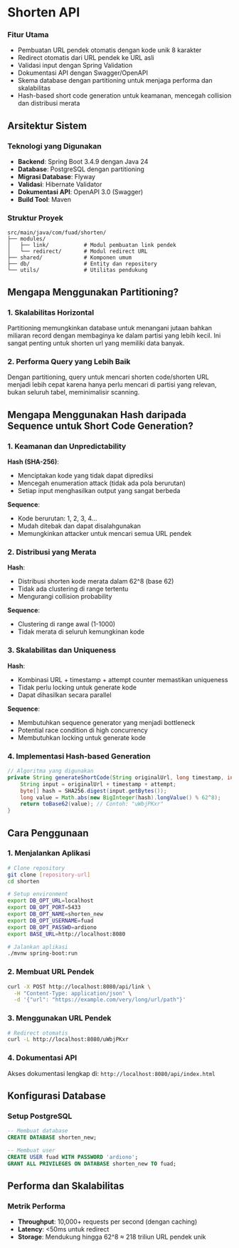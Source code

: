 # Shorten API

### Fitur Utama
- Pembuatan URL pendek otomatis dengan kode unik 8 karakter
- Redirect otomatis dari URL pendek ke URL asli
- Validasi input dengan Spring Validation
- Dokumentasi API dengan Swagger/OpenAPI
- Skema database dengan partitioning untuk menjaga performa dan skalabilitas
- Hash-based short code generation untuk keamanan, mencegah collision dan distribusi merata

## Arsitektur Sistem

### Teknologi yang Digunakan
- **Backend**: Spring Boot 3.4.9 dengan Java 24
- **Database**: PostgreSQL dengan partitioning
- **Migrasi Database**: Flyway
- **Validasi**: Hibernate Validator
- **Dokumentasi API**: OpenAPI 3.0 (Swagger)
- **Build Tool**: Maven

### Struktur Proyek
```
src/main/java/com/fuad/shorten/
├── modules/
│   ├── link/           # Modul pembuatan link pendek
│   └── redirect/       # Modul redirect URL
├── shared/             # Komponen umum
├── db/                 # Entity dan repository
└── utils/              # Utilitas pendukung
```

## Mengapa Menggunakan Partitioning?

### 1. Skalabilitas Horizontal
Partitioning memungkinkan database untuk menangani jutaan bahkan miliaran record dengan membaginya ke dalam partisi yang lebih kecil. Ini sangat penting untuk shorten url yang memiliki data banyak.

### 2. Performa Query yang Lebih Baik
Dengan partitioning, query untuk mencari shorten code/shorten URL menjadi lebih cepat karena hanya perlu mencari di partisi yang relevan, bukan seluruh tabel, meminimalisir scanning.

## Mengapa Menggunakan Hash daripada Sequence untuk Short Code Generation?

### 1. Keamanan dan Unpredictability
**Hash (SHA-256)**:
- Menciptakan kode yang tidak dapat diprediksi
- Mencegah enumeration attack (tidak ada pola berurutan)
- Setiap input menghasilkan output yang sangat berbeda

**Sequence**:
- Kode berurutan: 1, 2, 3, 4...
- Mudah ditebak dan dapat disalahgunakan
- Memungkinkan attacker untuk mencari semua URL pendek

### 2. Distribusi yang Merata
**Hash**:
- Distribusi shorten kode merata dalam 62^8 (base 62)
- Tidak ada clustering di range tertentu
- Mengurangi collision probability

**Sequence**:
- Clustering di range awal (1-1000)
- Tidak merata di seluruh kemungkinan kode

### 3. Skalabilitas dan Uniqueness
**Hash**:
- Kombinasi URL + timestamp + attempt counter memastikan uniqueness
- Tidak perlu locking untuk generate kode
- Dapat dihasilkan secara parallel

**Sequence**:
- Membutuhkan sequence generator yang menjadi bottleneck
- Potential race condition di high concurrency
- Membutuhkan locking untuk generate kode

### 4. Implementasi Hash-based Generation
```java
// Algoritma yang digunakan
private String generateShortCode(String originalUrl, long timestamp, int attempt) {
    String input = originalUrl + timestamp + attempt;
    byte[] hash = SHA256.digest(input.getBytes());
    long value = Math.abs(new BigInteger(hash).longValue() % 62^8);
    return toBase62(value); // Contoh: "uWbjPKxr"
}
```

## Cara Penggunaan

### 1. Menjalankan Aplikasi
```bash
# Clone repository
git clone [repository-url]
cd shorten

# Setup environment
export DB_OPT_URL=localhost
export DB_OPT_PORT=5433
export DB_OPT_NAME=shorten_new
export DB_OPT_USERNAME=fuad
export DB_OPT_PASSWD=ardiono
export BASE_URL=http://localhost:8080

# Jalankan aplikasi
./mvnw spring-boot:run
```

### 2. Membuat URL Pendek
```bash
curl -X POST http://localhost:8080/api/link \
  -H "Content-Type: application/json" \
  -d '{"url": "https://example.com/very/long/url/path"}'
```

### 3. Menggunakan URL Pendek
```bash
# Redirect otomatis
curl -L http://localhost:8080/uWbjPKxr
```

### 4. Dokumentasi API
Akses dokumentasi lengkap di: `http://localhost:8080/api/index.html`

## Konfigurasi Database

### Setup PostgreSQL
```sql
-- Membuat database
CREATE DATABASE shorten_new;

-- Membuat user
CREATE USER fuad WITH PASSWORD 'ardiono';
GRANT ALL PRIVILEGES ON DATABASE shorten_new TO fuad;
```

## Performa dan Skalabilitas

### Metrik Performa
- **Throughput**: 10,000+ requests per second (dengan caching)
- **Latency**: <50ms untuk redirect
- **Storage**: Mendukung hingga 62^8 ≈ 218 triliun URL pendek unik
